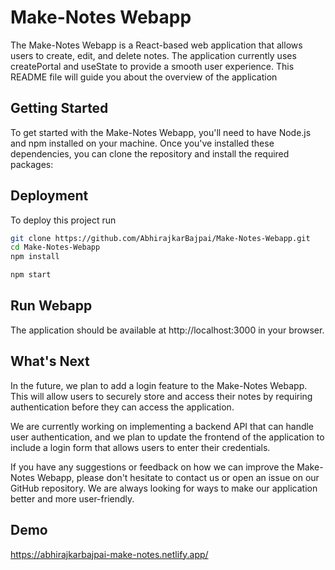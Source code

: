 
# Make-Notes Webapp

The Make-Notes Webapp is a React-based web application that allows users to create, edit, and delete notes. The application currently uses createPortal and useState to provide a smooth user experience. This README file will guide you about the overview of the application

## Getting Started

To get started with the Make-Notes Webapp, you'll need to have Node.js and npm installed on your machine. Once you've installed these dependencies, you can clone the repository and install the required packages:


## Deployment

To deploy this project run

```bash
git clone https://github.com/AbhirajkarBajpai/Make-Notes-Webapp.git
cd Make-Notes-Webapp
npm install
```
```bash
npm start
```


## Run Webapp
The application should be available at http://localhost:3000 in your browser.

## What's Next
In the future, we plan to add a login feature to the Make-Notes Webapp. This will allow users to securely store and access their notes by requiring authentication before they can access the application.

We are currently working on implementing a backend API that can handle user authentication, and we plan to update the frontend of the application to include a login form that allows users to enter their credentials.

If you have any suggestions or feedback on how we can improve the Make-Notes Webapp, please don't hesitate to contact us or open an issue on our GitHub repository. We are always looking for ways to make our application better and more user-friendly.

## Demo

https://abhirajkarbajpai-make-notes.netlify.app/

